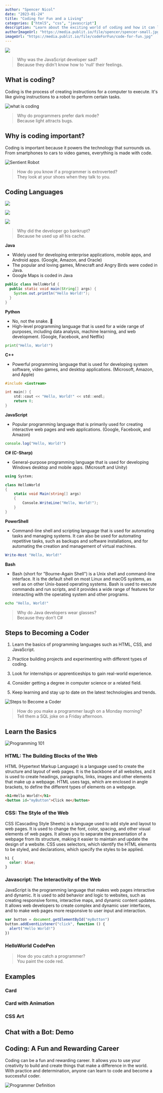 ```yaml
---
author: "Spencer Nicol"
date: "2023-01-24"
title: "Coding for Fun and a Living"
categories: ["html5", "css", "javascript"]
description: "Learn about the exciting world of coding and how it can lead to a fulfilling career"
authorImageUrl: "https://media.publit.io/file/spencer/spencer-small.jpg"
imageUrl: "https://media.publit.io/file/codeForFun/code-for-fun.jpg"
---
```


![](https://media.publit.io/file/codeForFun/code-for-fun.jpg)

> Why was the JavaScript developer sad? <br/> Because they didn't know how to 'null' their feelings.

## What is coding?

Coding is the process of creating instructions for a computer to execute. It's like giving instructions to a robot to perform certain tasks.

![what is coding](https://media.publit.io/file/codeForFun/keyboard.png)

> Why do programmers prefer dark mode? <br/> Because light attracts bugs.

## Why is coding important?

Coding is important because it powers the technology that surrounds us. From smartphones to cars to video games, everything is made with code.

![Sentient Robot](https://media.publit.io/file/codeForFun/sentient-robot.png)

> How do you know if a programmer is extroverted? <br/> They look at your shoes when they talk to you.

## Coding Languages

![](https://media.publit.io/file/codeForFun/languages-most-used.png)

![](https://media.publit.io/file/codeForFun/languages-in-demand.jpg)

![](https://media.publit.io/file/codeForFun/languages-salaries.png)

> Why did the developer go bankrupt? <br/> Because he used up all his cache.

**Java**

- Widely used for developing enterprise applications, mobile apps, and Android apps. (Google, Amazon, and Oracle)
- The popular and loving games, Minecraft and Angry Birds were coded in Java.
- Google Maps is coded in Java

```java
public class HelloWorld {
  public static void main(String[] args) {
    System.out.println("Hello World!");
  }
}
```

**Python**

- No, not the snake. 🐍
- High-level programming language that is used for a wide range of purposes, including data analysis, machine learning, and web development. (Google, Facebook, and Netflix)

```python
print("Hello, World!")
```

**C++**

- Powerful programming language that is used for developing system software, video games, and desktop applications. (Microsoft, Amazon, and Apple)

```c
#include <iostream>

int main() {
    std::cout << "Hello, World!" << std::endl;
    return 0;
}
```

**JavaScript**

- Popular programming language that is primarily used for creating interactive web pages and web applications. (Google, Facebook, and Amazon)

```javascript
console.log("Hello, World!")
```

**C# (C-Sharp)**

- General-purpose programming language that is used for developing Windows desktop and mobile apps. (Microsoft and Unity)

```csharp
using System;

class HelloWorld
{
    static void Main(string[] args)
    {
        Console.WriteLine("Hello, World!");
    }
}
```

**PowerShell**

- Command-line shell and scripting language that is used for automating tasks and managing systems. It can also be used for automating repetitive tasks, such as backups and software installations, and for automating the creation and management of virtual machines.

```powershell
Write-Host "Hello, World!"
```

**Bash**

- Bash (short for "Bourne-Again Shell") is a Unix shell and command-line interface. It is the default shell on most Linux and macOS systems, as well as on other Unix-based operating systems. Bash is used to execute commands and run scripts, and it provides a wide range of features for interacting with the operating system and other programs.

```bash
echo "Hello, World!"
```

> Why do Java developers wear glasses? <br/> Because they don't C#

## Steps to Becoming a Coder

1.  Learn the basics of programming languages such as HTML, CSS, and JavaScript.

2.  Practice building projects and experimenting with different types of coding.

3.  Look for internships or apprenticeships to gain real-world experience.

4.  Consider getting a degree in computer science or a related field.

5.  Keep learning and stay up to date on the latest technologies and trends.

![Steps to Become a Coder](https://media.publit.io/file/codeForFun/steps-to-learn.jpg)

> How do you make a programmer laugh on a Monday morning? <br/> Tell them a SQL joke on a Friday afternoon.

## Learn the Basics

![Programming 101](https://media.publit.io/file/codeForFun/programming-101.jpg)

### HTML: The Building Blocks of the Web

HTML (Hypertext Markup Language) is a language used to create the structure and layout of web pages. It is the backbone of all websites, and it is used to create headings, paragraphs, links, images and other elements that make up a webpage. HTML uses tags, which are enclosed in angle brackets, to define the different types of elements on a webpage.

```html
<h1>Hello World!</h1>
<button id="myButton">Click me</button>
```

### CSS: The Style of the Web

CSS (Cascading Style Sheets) is a language used to add style and layout to web pages. It is used to change the font, color, spacing, and other visual elements of web pages. It allows you to separate the presentation of a webpage from its structure, making it easier to maintain and update the design of a website. CSS uses selectors, which identify the HTML elements to be styled, and declarations, which specify the styles to be applied.

```css
h1 {
  color: blue;
}
```

### Javascript: The Interactivity of the Web

JavaScript is the programming language that makes web pages interactive and dynamic. It is used to add behavior and logic to websites, such as creating responsive forms, interactive maps, and dynamic content updates. It allows web developers to create complex and dynamic user interfaces, and to make web pages more responsive to user input and interaction.

```javascript
var button = document.getElementById("myButton")
button.addEventListener("click", function () {
  alert("Hello World!")
})
```

### HelloWorld CodePen

<p
  className="codepen"
  data-height="300"
  data-theme-id="dark"
  data-default-tab="html,result"
  data-slug-hash="poZVRRd"
  data-user="snicol21"
  data-editable="true"
></p>

> How do you catch a programmer? <br/> You paint the code red.

## Examples

### Card

<p
  className="codepen"
  data-height="550"
  data-theme-id="dark"
  data-default-tab="html,result"
  data-slug-hash="JjBvNbr"
  data-editable="true"
  data-user="snicol21"
></p>

### Card with Animation

<p
  className="codepen"
  data-height="600"
  data-theme-id="dark"
  data-default-tab="html,result"
  data-slug-hash="MWBGmpe"
  data-editable="true"
  data-user="snicol21"
></p>

### CSS Art

## Chat with a Bot: Demo

## Coding: A Fun and Rewarding Career

Coding can be a fun and rewarding career. It allows you to use your creativity to build and create things that make a difference in the world. With practice and determination, anyone can learn to code and become a successful coder.

![Programmer Definition](https://media.publit.io/file/codeForFun/programmer-definition.jpg)
